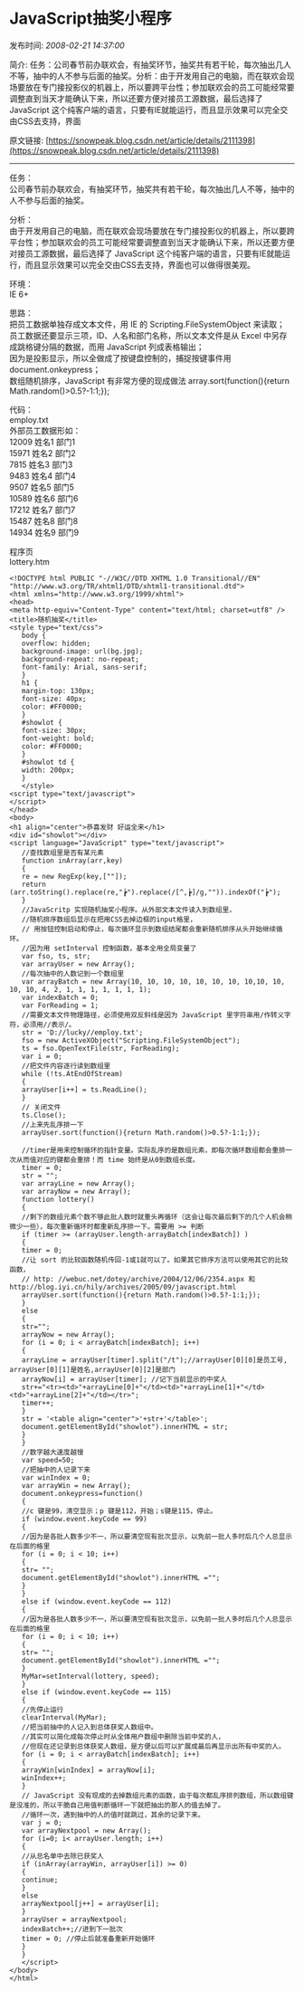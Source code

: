# JavaScript抽奖小程序

发布时间: *2008-02-21 14:37:00*

简介: 任务：公司春节前办联欢会，有抽奖环节，抽奖共有若干轮，每次抽出几人不等，抽中的人不参与后面的抽奖。分析：由于开发用自己的电脑，而在联欢会现场要放在专门接投影仪的机器上，所以要跨平台性；参加联欢会的员工可能经常要调整直到当天才能确认下来，所以还要方便对接员工源数据，最后选择了 JavaScript 这个纯客户端的语言，只要有IE就能运行，而且显示效果可以完全交由CSS去支持，界面

原文链接: [https://snowpeak.blog.csdn.net/article/details/2111398](https://snowpeak.blog.csdn.net/article/details/2111398)

---------

任务：   
公司春节前办联欢会，有抽奖环节，抽奖共有若干轮，每次抽出几人不等，抽中的人不参与后面的抽奖。   
  
分析：   
由于开发用自己的电脑，而在联欢会现场要放在专门接投影仪的机器上，所以要跨平台性；参加联欢会的员工可能经常要调整直到当天才能确认下来，所以还要方便对接员工源数据，最后选择了 JavaScript 这个纯客户端的语言，只要有IE就能运行，而且显示效果可以完全交由CSS去支持，界面也可以做得很美观。   
  
环境：   
IE 6+   
  
思路：   
把员工数据单独存成文本文件，用 IE 的 Scripting.FileSystemObject 来读取；   
员工数据还要显示三项，ID、人名和部门名称，所以文本文件是从 Excel 中另存成跳格键分隔的数据，而用 JavaScript 列成表格输出；   
因为是投影显示，所以全做成了按键盘控制的，捕捉按键事件用 document.onkeypress；   
数组随机排序，JavaScript 有非常方便的现成做法 array.sort(function(){return Math.random()>0.5?-1:1;});   
  
  
  
代码：   
employ.txt   
外部员工数据形如：   
12009 姓名1 部门1   
15971 姓名2 部门2   
7815 姓名3 部门3   
9483 姓名4 部门4   
9507 姓名5 部门5   
10589 姓名6 部门6   
17212 姓名7 部门7   
15487 姓名8 部门8   
14934 姓名9 部门9   
  
程序页   
lottery.htm   
  
  

```
<!DOCTYPE html PUBLIC "-//W3C//DTD XHTML 1.0 Transitional//EN" 
"http://www.w3.org/TR/xhtml1/DTD/xhtml1-transitional.dtd">
<html xmlns="http://www.w3.org/1999/xhtml">
<head>
<meta http-equiv="Content-Type" content="text/html; charset=utf8" />
<title>随机抽奖</title>
<style type="text/css">
   body {
   overflow: hidden;
   background-image: url(bg.jpg);
   background-repeat: no-repeat;
   font-family: Arial, sans-serif;
   }
   h1 {
   margin-top: 130px;
   font-size: 40px;
   color: #FF0000;
   }
   #showlot {
   font-size: 30px;
   font-weight: bold;
   color: #FF0000;
   }
   #showlot td {
   width: 200px;
   }
   </style>
<script type="text/javascript">
</script>
</head>
<body>
<h1 align="center">恭喜发财 好运全来</h1>
<div id="showlot"></div>
<script language="JavaScript" type="text/javascript">
   //查找数组里是否有某元素
   function inArray(arr,key)
   {
   re = new RegExp(key,[""]);
   return (arr.toString().replace(re,"┢").replace(/[^,┢]/g,"")).indexOf("┢");
   }
   //JavaScritp 实现随机抽奖小程序。从外部文本文件读入到数组里，
   //随机排序数组后显示在把用CSS去掉边框的input格里，
   // 用按钮控制启动和停止，每次循环显示到数组结尾都会重新随机排序从头开始继续循环。
   //因为用 setInterval 控制函数，基本全用全局变量了
   var fso, ts, str;
   var arrayUser = new Array();
   //每次抽中的人数记到一个数组里
   var arrayBatch = new Array(10, 10, 10, 10, 10, 10, 10, 10,10, 10, 10, 10, 4, 2, 1, 1, 1, 1, 1, 1, 1);
   var indexBatch = 0;
   var ForReading = 1;
   //需要文本文件物理路径，必须使用双反斜线是因为 JavaScript 里字符串用/作转义字符，必须用//表示/。
   str = 'D://lucky//employ.txt';
   fso = new ActiveXObject("Scripting.FileSystemObject");
   ts = fso.OpenTextFile(str, ForReading);
   var i = 0;
   //把文件内容逐行读到数组里
   while (!ts.AtEndOfStream)
   {
   arrayUser[i++] = ts.ReadLine();
   }
   // 关闭文件
   ts.Close();
   //上来先乱序排一下
   arrayUser.sort(function(){return Math.random()>0.5?-1:1;});
   
   //timer是用来控制循环的指针变量。实际乱序的是数组元素，即每次循环数组都会重排一次从而值对应的键都会重排！而 time 始终是从0到数组长度。
   timer = 0;
   str = "";
   var arrayLine = new Array();
   var arrayNow = new Array();
   function lottery()
   {
   //剩下的数组元素个数不够此批人数时就重头再循环（这会让每次最后剩下的几个人机会稍微少一些），每次重新循环时都重新乱序排一下。需要用 >= 判断
   if (timer >= (arrayUser.length-arrayBatch[indexBatch]) )
   {
   timer = 0;
   //让 sort 的比较函数随机传回-1或1就可以了。如果其它排序方法可以使用其它的比较函数，
   // http: //webuc.net/dotey/archive/2004/12/06/2354.aspx 和 http://blog.iyi.cn/hily/archives/2005/09/javascript.html
   arrayUser.sort(function(){return Math.random()>0.5?-1:1;});
   }
   else
   {
   str="";
   arrayNow = new Array();
   for (i = 0; i < arrayBatch[indexBatch]; i++)
   {
   arrayLine = arrayUser[timer].split("/t");//arrayUser[0][0]是员工号, arrayUser[0][1]是姓名,arrayUser[0][2]是部门
   arrayNow[i] = arrayUser[timer]; //记下当前显示的中奖人
   str+="<tr><td>"+arrayLine[0]+"</td><td>"+arrayLine[1]+"</td><td>"+arrayLine[2]+"</td></tr>";
   timer++;
   }
   str = '<table align="center">'+str+'</table>';
   document.getElementById("showlot").innerHTML = str;
   }
   }
   //数字越大速度越慢
   var speed=50; 
   //把抽中的人记录下来
   var winIndex = 0;
   var arrayWin = new Array();
   document.οnkeypress=function()
   {
   //c 键是99，清空显示；p 键是112，开始；s键是115，停止。
   if (window.event.keyCode == 99)
   {
   //因为是各批人数多少不一，所以要清空现有批次显示，以免前一批人多时后几个人总显示在后面的格里
   for (i = 0; i < 10; i++)
   {
   str= "";
   document.getElementById("showlot").innerHTML ="";
   }
   }
   else if (window.event.keyCode == 112)
   {
   //因为是各批人数多少不一，所以要清空现有批次显示，以免前一批人多时后几个人总显示在后面的格里
   for (i = 0; i < 10; i++)
   {
   str= "";
   document.getElementById("showlot").innerHTML ="";
   }
   MyMar=setInterval(lottery, speed);
   }
   else if (window.event.keyCode == 115)
   {
   //先停止运行
   clearInterval(MyMar);
   //把当前抽中的人记入到总体获奖人数组中。
   //其实可以简化成每次停止时从全体用户数组中删除当前中奖的人，
   //但现在还记录到总体获奖人数组，是方便以后可以扩展成最后再显示出所有中奖的人。
   for (i = 0; i < arrayBatch[indexBatch]; i++)
   {
   arrayWin[winIndex] = arrayNow[i];
   winIndex++;
   }
   // JavaScript 没有现成的去掉数组元素的函数，由于每次都乱序排列数组，所以数组键是没准的，所以干脆自己用值判断循环一下就把抽出的那人的值去掉了。
   //循环一次，遇到抽中的人的值时就跳过，其余的记录下来。
   var j = 0;
   var arrayNextpool = new Array();
   for (i=0; i< arrayUser.length; i++)
   {
   //从总名单中去除已获奖人
   if (inArray(arrayWin, arrayUser[i]) >= 0)
   {
   continue;
   }
   else
   arrayNextpool[j++] = arrayUser[i];
   }
   arrayUser = arrayNextpool;
   indexBatch++;//进到下一批次
   timer = 0; //停止后就准备重新开始循环
   }
   }
   </script>
</body>
</html>
```